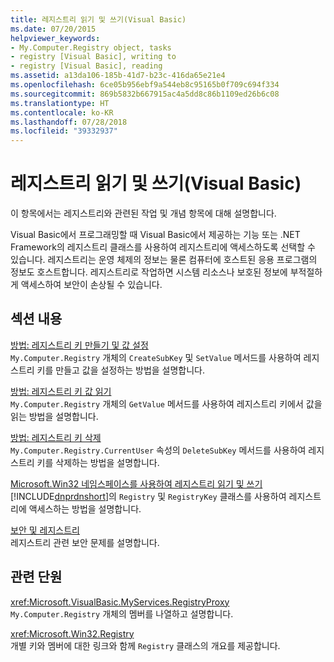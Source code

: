 ```yaml
---
title: 레지스트리 읽기 및 쓰기(Visual Basic)
ms.date: 07/20/2015
helpviewer_keywords:
- My.Computer.Registry object, tasks
- registry [Visual Basic], writing to
- registry [Visual Basic], reading
ms.assetid: a13da106-185b-41d7-b23c-416da65e21e4
ms.openlocfilehash: 6ce05b956ebf9a544eb8c95165b0f709c694f334
ms.sourcegitcommit: 869b5832b667915ac4a5dd8c86b1109ed26b6c08
ms.translationtype: HT
ms.contentlocale: ko-KR
ms.lasthandoff: 07/28/2018
ms.locfileid: "39332937"
---
```

# <a name="reading-from-and-writing-to-the-registry-visual-basic"></a>레지스트리 읽기 및 쓰기(Visual Basic)
이 항목에서는 레지스트리와 관련된 작업 및 개념 항목에 대해 설명합니다.  
  
 Visual Basic에서 프로그래밍할 때 Visual Basic에서 제공하는 기능 또는 .NET Framework의 레지스트리 클래스를 사용하여 레지스트리에 액세스하도록 선택할 수 있습니다. 레지스트리는 운영 체제의 정보는 물론 컴퓨터에 호스트된 응용 프로그램의 정보도 호스트합니다. 레지스트리로 작업하면 시스템 리소스나 보호된 정보에 부적절하게 액세스하여 보안이 손상될 수 있습니다.  
  
## <a name="in-this-section"></a>섹션 내용  
 [방법: 레지스트리 키 만들기 및 값 설정](../../../../visual-basic/developing-apps/programming/computer-resources/how-to-create-a-registry-key-and-set-its-value.md)  
 `My.Computer.Registry` 개체의 `CreateSubKey` 및 `SetValue` 메서드를 사용하여 레지스트리 키를 만들고 값을 설정하는 방법을 설명합니다.  
  
 [방법: 레지스트리 키 값 읽기](../../../../visual-basic/developing-apps/programming/computer-resources/how-to-read-a-value-from-a-registry-key.md)  
 `My.Computer.Registry` 개체의 `GetValue` 메서드를 사용하여 레지스트리 키에서 값을 읽는 방법을 설명합니다.  
  
 [방법: 레지스트리 키 삭제](../../../../visual-basic/developing-apps/programming/computer-resources/how-to-delete-a-registry-key.md)  
 `My.Computer.Registry.CurrentUser` 속성의 `DeleteSubKey` 메서드를 사용하여 레지스트리 키를 삭제하는 방법을 설명합니다.  
  
 [Microsoft.Win32 네임스페이스를 사용하여 레지스트리 읽기 및 쓰기](../../../../visual-basic/developing-apps/programming/computer-resources/reading-from-and-writing-to-the-registry-using-the-microsoft-win32-namespace.md)  
 [!INCLUDE[dnprdnshort](~/includes/dnprdnshort-md.md)]의 `Registry` 및 `RegistryKey` 클래스를 사용하여 레지스트리에 액세스하는 방법을 설명합니다.  
  
 [보안 및 레지스트리](../../../../visual-basic/developing-apps/programming/computer-resources/security-and-the-registry.md)  
 레지스트리 관련 보안 문제를 설명합니다.  
  
## <a name="related-sections"></a>관련 단원  
 <xref:Microsoft.VisualBasic.MyServices.RegistryProxy>  
 `My.Computer.Registry` 개체의 멤버를 나열하고 설명합니다.  
  
 <xref:Microsoft.Win32.Registry>  
 개별 키와 멤버에 대한 링크와 함께 `Registry` 클래스의 개요를 제공합니다.

